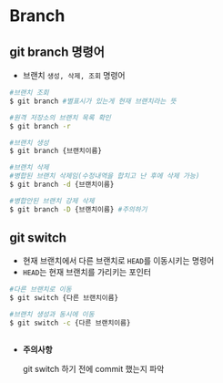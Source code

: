 # Branch



## git branch 명령어

- 브랜치 `생성, 삭제, 조회` 명령어

```bash
#브랜치 조회
$ git branch #별표시가 있는게 현재 브랜치라는 뜻

#원격 저장소의 브랜치 목록 확인
$ git branch -r

#브랜치 생성
$ git branch {브랜치이름}

#브랜치 삭제
#병합된 브랜치 삭제임(수정내역을 합치고 난 후에 삭제 가능)
$ git branch -d {브랜치이름}

#병합안된 브랜치 강제 삭제
$ git branch -D {브랜치이름} #주의하기
```



## git switch

- 현재 브랜치에서 다른 브랜치로 `HEAD`를 이동시키는 명령어
- `HEAD`는 현재 브랜치를 가리키는 포인터

```bash
#다른 브랜치로 이동
$ git switch {다른 브랜치이름}

#브랜치 생성과 동시에 이동
$ git switch -c {다른 브랜치이름}



```

- **주의사항** 

  git switch 하기 전에 commit 했는지 파악